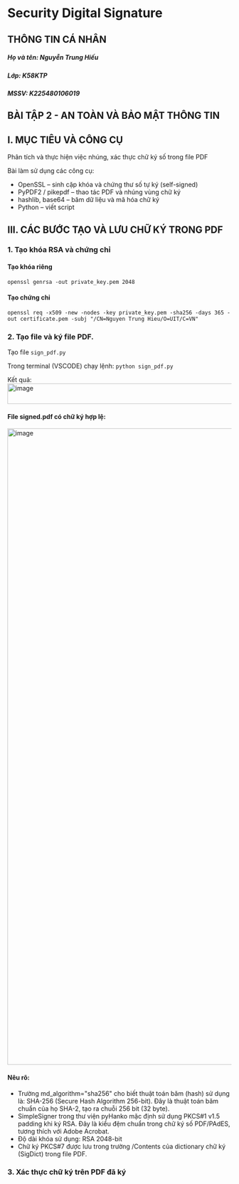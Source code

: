 # Security Digital Signature
## THÔNG TIN CÁ NHÂN
##### Họ và tên: Nguyễn Trung Hiếu
##### Lớp: K58KTP
##### MSSV: K225480106019
## BÀI TẬP 2 - AN TOÀN VÀ BẢO MẬT THÔNG TIN
## I. MỤC TIÊU VÀ CÔNG CỤ
Phân tích và thực hiện việc nhúng, xác thực chữ ký số trong file PDF

Bài làm sử dụng các công cụ:
- OpenSSL – sinh cặp khóa và chứng thư số tự ký (self-signed)
- PyPDF2 / pikepdf – thao tác PDF và nhúng vùng chữ ký
- hashlib, base64 – băm dữ liệu và mã hóa chữ ký
- Python – viết script
## III. CÁC BƯỚC TẠO VÀ LƯU CHỮ KÝ TRONG PDF
### 1. Tạo khóa RSA và chứng chỉ
#### Tạo khóa riêng
```openssl genrsa -out private_key.pem 2048```
#### Tạo chứng chỉ
```openssl req -x509 -new -nodes -key private_key.pem -sha256 -days 365 -out certificate.pem -subj "/CN=Nguyen Trung Hieu/O=UIT/C=VN"```
### 2. Tạo file và ký file PDF.
Tạo file `sign_pdf.py`

Trong terminal (VSCODE) chạy lệnh:
```python sign_pdf.py```

Kết quả:
<img width="2588" height="46" alt="image" src="https://github.com/user-attachments/assets/108150b5-e091-48e7-8942-1fd20bab56cb" />

#### File signed.pdf có chữ ký hợp lệ:
<img width="3071" height="1431" alt="image" src="https://github.com/user-attachments/assets/47bf969a-1047-46e7-a3cc-053f5d42df31" />

#### Nêu rõ:
- Trường md_algorithm="sha256" cho biết thuật toán băm (hash) sử dụng là: SHA-256 (Secure Hash Algorithm 256-bit). Đây là thuật toán băm chuẩn của họ SHA-2, tạo ra chuỗi 256 bit (32 byte).
- SimpleSigner trong thư viện pyHanko mặc định sử dụng PKCS#1 v1.5 padding khi ký RSA. Đây là kiểu đệm chuẩn trong chữ ký số PDF/PAdES, tương thích với Adobe Acrobat.
- Độ dài khóa sử dụng: RSA 2048-bit
- Chữ ký PKCS#7 được lưu trong trường /Contents của dictionary chữ ký (SigDict) trong file PDF.
### 3. Xác thực chữ ký trên PDF đã ký
